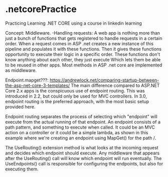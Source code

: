 # .netcorePractice
Practicing Learning .NET CORE using a course in linkedin learning


Concept: Middleware.
-Handling requests:
  A web app is nothing more than just a bunch of functions that gets registered to handle requests in a certain order.
  When a request comes in ASP .net creates a new instance of this pipeline and populates it with these functions.
  Then it gives these functions opportunity to execute their logic in a specific order. These functions don't know anything about each other, they just execute
  Which lets them be able to be reused in other apps. Most methods in ASP .net core are implemented as middleware.

Endpoint.mapget???: https://andrewlock.net/comparing-startup-between-the-asp-net-core-3-templates/ 
  The main difference compared to ASP.NET Core 2.x apps is the conspicuous use of endpoint routing. This was introduced in 2.2, but could only be used for MVC controllers. In 3.0, endpoint routing is the preferred approach, with the most basic setup provided here.

Endpoint routing separates the process of selecting which "endpoint" will execute from the actual running of that endpoint. An endpoint consists of a path pattern, and something to execute when called. It could be an MVC action on a controller or it could be a simple lambda, as shown in this example where we're creating an endpoint using MapGet() for the path /.

The UseRouting() extension method is what looks at the incoming request and decides which endpoint should execute. Any middleware that appears after the UseRouting() call will know which endpoint will run eventually. The UseEndpoints() call is responsible for configuring the endpoints, but also for executing them.


